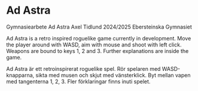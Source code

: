 # Ad Astra
Gymnasiearbete Ad Astra 
Axel Tidlund 2024/2025
Ebersteinska Gymnasiet

Ad Astra is a retro inspired roguelike game currently in development. Move the player around with WASD, aim with mouse and shoot with left click. Weapons are bound to keys 1, 2 and 3. Further explanations are inside the game.

Ad Astra är ett retroinspirerat roguelike spel. Rör spelaren med WASD-knapparna, sikta med musen och skjut med vänsterklick. Byt mellan vapen med tangenterna 1, 2, 3. Fler förklaringar finns inuti spelet.
